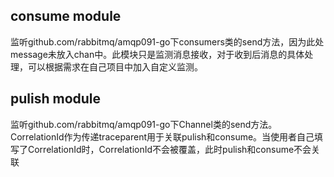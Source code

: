 ## **consume module**

监听github.com/rabbitmq/amqp091-go下consumers类的send方法，因为此处message未放入chan中。此模块只是监测消息接收，对于收到后消息的具体处理，可以根据需求在自己项目中加入自定义监测。

## **pulish module**

监听github.com/rabbitmq/amqp091-go下Channel类的send方法。CorrelationId作为传递traceparent用于关联pulish和consume。当使用者自己填写了CorrelationId时，CorrelationId不会被覆盖，此时pulish和consume不会关联
